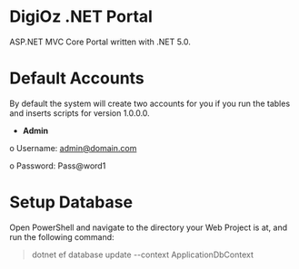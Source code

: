 # DigiOz .NET Portal
ASP.NET MVC Core Portal written with .NET 5.0.

# Default Accounts
By default the system will create two accounts for you if you run the tables and inserts scripts for version 1.0.0.0.

- **Admin**

o Username: admin@domain.com

o Password: Pass@word1

# Setup Database
Open PowerShell and navigate to the directory your Web Project is at, and run the following command: 

> dotnet ef database update --context ApplicationDbContext


